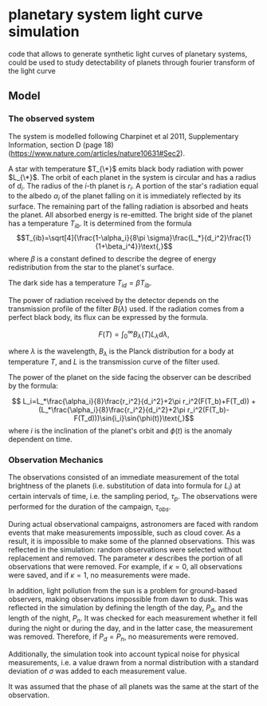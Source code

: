 # planetary system light curve simulation
 code that allows to generate synthetic light curves of planetary systems, could be used to study detectability of planets through fourier transform of the light curve


## Model

### The observed system

The system is modelled following Charpinet et al 2011, Supplementary Information, section D (page 18) (https://www.nature.com/articles/nature10631#Sec2).

A star with temperature
$T_{\*}$
emits black body radiation with power $L_{\*}$. The orbit of each planet in the system is circular and has a radius of $d_i$. The radius of the $i$-th planet is $r_i$. A portion of the star's radiation equal to the albedo $α_i$ of the planet falling on it is immediately reflected by its surface. The remaining part of the falling radiation is absorbed and heats the planet. All absorbed energy is re-emitted. The bright side of the planet has a temperature $T_{ib}$. It is determined from the formula
$$T_{ib}=\sqrt[4]{\frac{1-\alpha_i}{8\pi \sigma}\frac{L_*}{d_i^2}\frac{1}{1+\beta_i^4}}\text{,}$$
where $β$ is a constant defined to describe the degree of energy redistribution from the star to the planet's surface.

The dark side has a temperature $T_{id} = βT_{ib}$.

The power of radiation received by the detector depends on the transmission profile of the filter $B(λ)$ used. If the radiation comes from a perfect black body, its flux can be expressed by the formula.

$$
    F(T)=\int_0^{\infty}B_{\lambda}(T)L_{\lambda}d\lambda\text{,}
$$

where $λ$ is the wavelength, $B_λ$ is the Planck distribution for a body at temperature $T$, and $L$ is the transmission curve of the filter used.

The power of the planet on the side facing the observer can be described by the formula:

$$    L_i=L_*\frac{\alpha_i}{8}\frac{r_i^2}{d_i^2}+2\pi r_i^2(F(T_b)+F(T_d))
    +(L_*\frac{\alpha_i}{8}\frac{r_i^2}{d_i^2}+2\pi r_i^2(F(T_b)-F(T_d)))\sin{i_i}\sin{\phi(t)}\text{,}$$
where $i$ is the inclination of the planet's orbit and $ϕ(t)$ is the anomaly dependent on time.

### Observation Mechanics
The observations consisted of an immediate measurement of the total brightness of the planets (i.e. substitution of data into formula for $L_i$) at certain intervals of time, i.e. the sampling period, $τ_p$. The observations were performed for the duration of the campaign, $τ_{obs}$.

During actual observational campaigns, astronomers are faced with random events that make measurements impossible, such as cloud cover. As a result, it is impossible to make some of the planned observations. This was reflected in the simulation: random observations were selected without replacement and removed. The parameter $κ$ describes the portion of all observations that were removed. For example, if $κ = 0$, all observations were saved, and if $κ = 1$, no measurements were made.

In addition, light pollution from the sun is a problem for ground-based observers, making observations impossible from dawn to dusk. This was reflected in the simulation by defining the length of the day, $P_d$, and the length of the night, $P_n$. It was checked for each measurement whether it fell during the night or during the day, and in the latter case, the measurement was removed. Therefore, if $P_d = P_n$, no measurements were removed.

Additionally, the simulation took into account typical noise for physical measurements, i.e. a value drawn from a normal distribution with a standard deviation of $σ$ was added to each measurement value.

It was assumed that the phase of all planets was the same at the start of the observation.